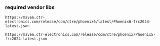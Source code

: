### required vendor libs

```
https://maven.ctr-electronics.com/release/com/ctre/phoenix6/latest/Phoenix6-frc2024-latest.json

https://maven.ctr-electronics.com/release/com/ctre/phoenix/Phoenix5-frc2024-latest.json

```